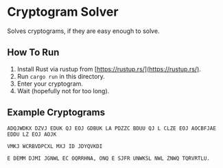Cryptogram Solver
===

Solves cryptograms, if they are easy enough to solve.

## How To Run

1. Install Rust via rustup from [https://rustup.rs/](https://rustup.rs/).
2. Run `cargo run` in this directory.
3. Enter your cryptogram.
4. Wait (hopefully not for too long).

## Example Cryptograms

```
ADQJWDKX DZVJ EDUK QJ EOJ GDBUK LA PDZZC BDUU QJ L CLZE EOJ AOCBFJAE EDDU LZ EOJ AOJK
```

```
VMKJ WCRBVDPCXL MXJ ID JDYQVKDI
```

```
E DEMM DJMI JGNWL EC OQRRHNA, ONQ E SJFR UNWKSL NWL ZNWQ TQRVRTLU.
```
